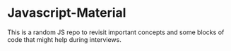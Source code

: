 # Javascript-Material
This is a random JS repo to revisit important concepts and some blocks of code that might help during interviews.

